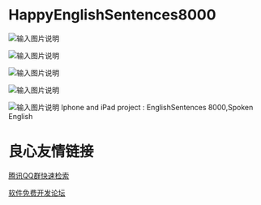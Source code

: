 HappyEnglishSentences8000
=========================
![输入图片说明](https://github.com/helloclq/HappyEnglishSentences8000/raw/master/UI/iphone5/Screenshot%202013.08.28%2023.31.11.png "在这里输入图片标题")

![输入图片说明](https://github.com/helloclq/HappyEnglishSentences8000/raw/master/UI/iphone5/Screenshot%202013.08.28%2023.31.40.png "在这里输入图片标题")

![输入图片说明](https://github.com/helloclq/HappyEnglishSentences8000/raw/master/UI/iphone5/Screenshot%202013.08.28%2023.34.32.png "在这里输入图片标题")

![输入图片说明](https://github.com/helloclq/HappyEnglishSentences8000/raw/master/UI/iphone5/Screenshot%202013.08.28%2023.34.39.png "在这里输入图片标题")

![输入图片说明](https://github.com/helloclq/HappyEnglishSentences8000/raw/master/UI/iphone5/Screenshot%202013.08.28%2023.35.03.png "在这里输入图片标题")
Iphone and iPad  project : EnglishSentences 8000,Spoken English 


 # 良心友情链接

[腾讯QQ群快速检索](http://u.720life.cn/s/8cf73f7c)

[软件免费开发论坛](http://u.720life.cn/s/bbb01dc0)